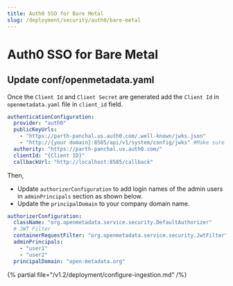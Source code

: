 ```yaml
---
title: Auth0 SSO for Bare Metal
slug: /deployment/security/auth0/bare-metal
---
```


# Auth0 SSO for Bare Metal

## Update conf/openmetadata.yaml

Once the `Client Id` and `Client Secret` are generated add the `Client Id` in `openmetadata.yaml` file in `client_id` field.

```yaml
authenticationConfiguration:
  provider: "auth0"
  publicKeyUrls: 
    - "https://parth-panchal.us.auth0.com/.well-known/jwks.json"
    - "http://{your domain}:8585/api/v1/system/config/jwks" #Make sure this URL is always configured to enable JWT tokens
  authority: "https://parth-panchal.us.auth0.com/"
  clientId: "{Client ID}"
  callbackUrl: "http://localhost:8585/callback"
```

Then, 
- Update `authorizerConfiguration` to add login names of the admin users in `adminPrincipals` section as shown below.
- Update the `principalDomain` to your company domain name.

```yaml
authorizerConfiguration:
  className: "org.openmetadata.service.security.DefaultAuthorizer"
  # JWT Filter
  containerRequestFilter: "org.openmetadata.service.security.JwtFilter"
  adminPrincipals:
    - "user1"
    - "user2"
  principalDomain: "open-metadata.org"
```

{% partial file="/v1.2/deployment/configure-ingestion.md" /%}

